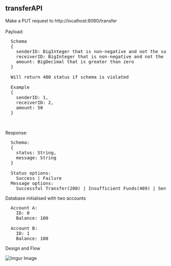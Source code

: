 <h2>transferAPI</h2>

Make a PUT request to http://localhost:8080/transfer
<br><br>
Payload: 
<pre>
  Schema
  { 
    senderID: BigInteger that is non-negative and not the same as receiver id
    receiverID: BigInteger that is non-negative and not the same as sender id
    amount: BigDecimal that is greater than zero
  }
  
  Will return 400 status if schema is violated
  
  Example
  {
    senderID: 1,
    receiverID: 2,
    amount: 50
  }
  
  
</pre>

Response:
<pre>
  Schema:
  {
    status: String,
    message: String
  }
  
  Status options: 
    Success | Failure
  Message options:
    Successful Transfer(200) | Insufficient Funds(409) | Sender account not found(422) | Receiver account not found(422)
</pre>

Database initialised with two accounts
<pre>
  Account A: 
    ID: 0
    Balance: 100
   
  Account B:
    ID: 1
    Balance: 100
</pre>

Design and Flow

![Imgur Image](https://i.imgur.com/vLIpq1C.jpg)

